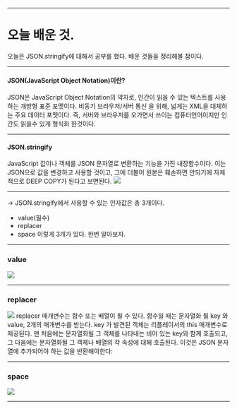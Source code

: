 ___
# 오늘 배운 것.
오늘은 JSON.stringify에 대해서 공부를 했다.
배운 것들을 정리해볼 참이다.
___
#### JSON(JavaScript Object Notation)이란?
JSON은 JavaScript Object Notation의 약자로, 
인간이 읽을 수 있는 텍스트를 사용하는 개방형 표준 포맷이다. 비동기 브라우저/서버 통신 을 위해, 넓게는 XML을 대체하는 주요 데이터 포맷이다.
즉, 서버와 브라우저를 오가면서 쓰이는 컴퓨터언어이지만 인간도 읽을수 있게 형식화 한것이다.
___
#### JSON.stringify
JavaScript 값이나 객체를 JSON 문자열로 변환하는 기능을 가진 내장함수이다.
이는 JSON으로 값을 변경하고 사용할 것이고, 그에 더불어 원본은 훼손하면 안되기에 
자체적으로 DEEP COPY가 된다고 보면된다.
![](https://images.velog.io/images/pp8960/post/c8c0bae7-2bb0-4d83-b788-1ce5f226540d/image.png)
___
-> JSON.stringify에서 사용할 수 있는 인자값은 총 3개이다.
- value(필수)
- replacer
- space
이렇게 3개가 있다. 한번 알아보자.
___
### value
![](https://images.velog.io/images/pp8960/post/56be7d9b-0dc0-40be-9007-a9daf7ad32af/image.png)
___
### replacer
![](https://images.velog.io/images/pp8960/post/ade5980d-e504-4dab-90b2-7dcc159124d4/image.png)
replacer 매개변수는 함수 또는 배열이 될 수 있다. 
함수일 때는 문자열화 될 key 와 value, 2개의 매개변수를 받는다. 
key 가 발견된 객체는 리플레이서의 this 매개변수로 제공된다. 
맨 처음에는 문자열화될 그 객체를 나타내는 비어 있는 key와 함께 호출되고,
그 다음에는 문자열화될 그 객체나 배열의 각 속성에 대해 호출된다. 
이것은 JSON 문자열에 추가되어야 하는 값을 반환해야한다:
___
### space
![](https://images.velog.io/images/pp8960/post/b72ea809-4fed-461f-9ad3-1890d380e79a/image.png)
___
